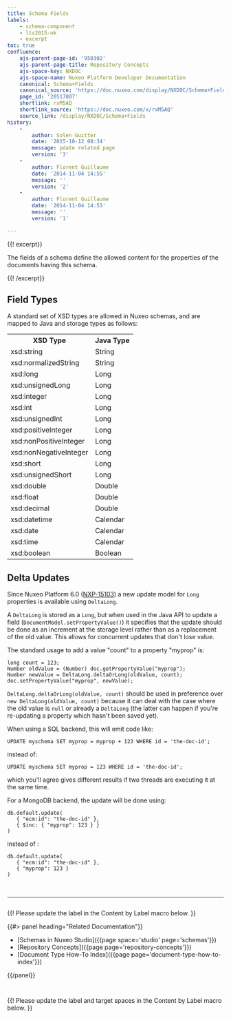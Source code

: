 ```yaml
---
title: Schema Fields
labels:
    - schema-component
    - lts2015-ok
    - excerpt
toc: true
confluence:
    ajs-parent-page-id: '950302'
    ajs-parent-page-title: Repository Concepts
    ajs-space-key: NXDOC
    ajs-space-name: Nuxeo Platform Developer Documentation
    canonical: Schema+Fields
    canonical_source: 'https://doc.nuxeo.com/display/NXDOC/Schema+Fields'
    page_id: '20517807'
    shortlink: rxM5AQ
    shortlink_source: 'https://doc.nuxeo.com/x/rxM5AQ'
    source_link: /display/NXDOC/Schema+Fields
history:
    - 
        author: Solen Guitter
        date: '2015-10-12 08:34'
        message: pdate related page
        version: '3'
    - 
        author: Florent Guillaume
        date: '2014-11-04 14:55'
        message: ''
        version: '2'
    - 
        author: Florent Guillaume
        date: '2014-11-04 14:53'
        message: ''
        version: '1'

---
```

{{! excerpt}}

The fields of a schema define the allowed content for the properties of the documents having this schema.

{{! /excerpt}}

## Field Types

A standard set of XSD types are allowed in Nuxeo schemas, and are mapped to Java and storage types as follows:

<table><tbody><tr><th colspan="1">XSD Type</th><th colspan="1">Java Type</th></tr><tr><td colspan="1">xsd:string</td><td colspan="1">String</td></tr><tr><td colspan="1">xsd:normalizedString</td><td colspan="1">String</td></tr><tr><td colspan="1">xsd:long</td><td colspan="1">Long</td></tr><tr><td colspan="1">xsd:unsignedLong</td><td colspan="1">Long</td></tr><tr><td colspan="1">xsd:integer</td><td colspan="1">Long</td></tr><tr><td colspan="1">xsd:int</td><td colspan="1">Long</td></tr><tr><td colspan="1">xsd:unsignedInt</td><td colspan="1">Long</td></tr><tr><td colspan="1">xsd:positiveInteger</td><td colspan="1">Long</td></tr><tr><td colspan="1">xsd:nonPositiveInteger</td><td colspan="1">Long</td></tr><tr><td colspan="1">xsd:nonNegativeInteger</td><td colspan="1">Long</td></tr><tr><td colspan="1">xsd:short</td><td colspan="1">Long</td></tr><tr><td colspan="1">xsd:unsignedShort</td><td colspan="1">Long</td></tr><tr><td colspan="1">xsd:double</td><td colspan="1">Double</td></tr><tr><td colspan="1">xsd:float</td><td colspan="1">Double</td></tr><tr><td colspan="1">xsd:decimal</td><td colspan="1">Double</td></tr><tr><td colspan="1">xsd:datetime</td><td colspan="1">Calendar</td></tr><tr><td colspan="1">xsd:date</td><td colspan="1">Calendar</td></tr><tr><td colspan="1">xsd:time</td><td colspan="1">Calendar</td></tr><tr><td colspan="1">xsd:boolean</td><td colspan="1">Boolean</td></tr></tbody></table>

## Delta Updates

Since Nuxeo Platform 6.0 ([NXP-15103](https://jira.nuxeo.com/browse/NXP-15103)) a new update model for `Long` properties is available using `DeltaLong`.

A `DeltaLong` is stored as a `Long`, but when used in the Java API to update a field (`DocumentModel.setPropertyValue()`) it specifies that the update should be done as an increment at the storage level rather than as a replacement of the old value. This allows for concurrent updates that don't lose value.

<span>The standard usage to add a value "count" to a property "myprop" is:&nbsp;</span>

```
long count = 123;
Number oldValue = (Number) doc.getPropertyValue("myprop");
Number newValue = DeltaLong.deltaOrLong(oldValue, count);
doc.setPropertyValue("myprop", newValue);
```

<span>`DeltaLong.deltaOrLong(oldValue, count)`&nbsp;should be used in preference over `new DeltaLong(oldValue, count)` because it can deal with the case where the old value is `null` or already a `DeltaLong`&nbsp;(the latter can happen if you're re-updating a property which hasn't been saved yet).</span>

When using a SQL backend, this will emit code like:

```
UPDATE myschema SET myprop = myprop + 123 WHERE id = 'the-doc-id';
```

instead of:

```
UPDATE myschema SET myprop = 123 WHERE id = 'the-doc-id';
```

which you'll agree gives different results if two threads are executing it at the same time.

For a MongoDB backend, the update will be done using:

```
db.default.update(
   { "ecm:id": "the-doc-id" },
   { $inc: { "myprop": 123 } }
)
```

instead of :

```
db.default.update(
   { "ecm:id": "the-doc-id" },
   { "myprop": 123 }
)
```

&nbsp;

* * *

<div class="row" data-equalizer="" data-equalize-on="medium">

<div class="column medium-6">

{{! Please update the label in the Content by Label macro below. }}

{{#> panel heading="Related Documentation"}}

*   [Schemas in Nuxeo Studio]({{page space='studio' page='schemas'}})
*   [Repository Concepts]({{page page='repository-concepts'}})
*   [Document Type How-To Index]({{page page='document-type-how-to-index'}})

{{/panel}}</div>

<div class="column medium-6">

{{! Please update the label and target spaces in the Content by Label macro below. }}

&nbsp;

</div>

</div>